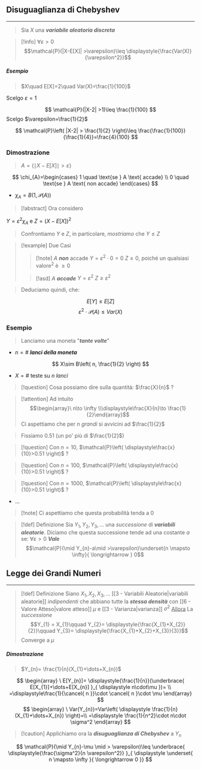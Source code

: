 ## Disuguaglianza di Chebyshev
---
>Sia $X$ una ***variabile aleatoria discreta***

>[!info] $\forall\varepsilon>0$
>$$\mathcal{P}(|X-E[X]| >\varepsilon)\leq \displaystyle{\frac{Var(X)}{\varepsilon^2}}$$

##### Esempio
>$X\quad E[X]=2\quad Var(X)=\frac{1}{100}$

Scelgo $\varepsilon=1$

$$
\mathcal{P}(|X-2| >1)\leq \frac{1}{100}
$$
Scelgo $\varepsilon=\frac{1}{2}$

$$
\mathcal{P}\left( |X-2| > \frac{1}{2} \right)\leq \frac{\frac{1}{100}}{\frac{1}{4}}=\frac{4}{100}
$$
### Dimostrazione
>$A=\{ \mid X-E[X]\mid> \varepsilon \}$

$$
\chi_{A}=\begin{cases}
1 \quad \text{se } A \text{ accade} \\
0 \quad \text{se } A \text{ non accade}
\end{cases}
$$
- $\chi_{A}=B(1,\mathcal{P}(A))$

>[!abstract] Ora considero

$Y=\varepsilon^2 \chi_{A}$ e $Z=(X-E[X])^2$

>Confrontiamo $Y$ e $Z$, in particolare, *mostriamo* che $Y\leq Z$

>[!example] Due Casi
>>[!note] $A$ ***non*** accade
>>$Y=\varepsilon^2\cdot 0 = 0$
>>$Z\geq 0$, poiché un qualsiasi valore$^2$ è $\geq 0$
>
>>[!asd] $A$ ***accade***
>>$Y=\varepsilon^2$
>>$Z\geq \varepsilon^2$

>Deduciamo quindi, che:

$$
E[Y]\leq E[Z]
$$
$$
\varepsilon^2\cdot\mathcal{P}(A)\leq Var(X)
$$

### Esempio
>Lanciamo una moneta "***tante volte***"

- $n=\#$ ***lanci della moneta***

$$
X\sim B\left( n, \frac{1}{2} \right)
$$
- $X=\#$ teste su $n$ *lanci*

>[!question] Cosa possiamo dire sulla quantità: $\frac{X}{n}$ ?

>[!attention] Ad intuito
>$$\begin{array}\ n\to \infty \\\displaystyle\frac{X}{n}\to \frac{1}{2}\end{array}$$
>Ci aspettiamo che per $n$ *grandi* si avvicini ad $\frac{1}{2}$


>Fissiamo $0.51$ (un po' più di $\frac{1}{2}$)

>[!question] Con $n=10$, $\mathcal{P}\left( \displaystyle\frac{x}{10}>0.51 \right)$ ?

>[!question] Con $n=100$, $\mathcal{P}\left( \displaystyle\frac{x}{10}>0.51 \right)$ ?

>[!question] Con $n=1000$, $\mathcal{P}\left( \displaystyle\frac{x}{10}>0.51 \right)$ ?

- $\dots$

>[!note] Ci aspettiamo che questa probabilità tenda a $0$

>[!def] Definizione
>Sia $Y_{1},Y_{2},Y_{3},\dots$ una *successione* di ***variabili aleatorie***.
>Diciamo che questa successione tende ad una costante $a$ se:
>$\forall \varepsilon > 0$
>***Vale***
>$$\mathcal{P}(\mid Y_{n}-a\mid >\varepsilon)\underset{n \mapsto \infty}{ \longrightarrow } 0$$

## Legge dei Grandi Numeri
---
>[!def] Definizione
>Siano $X_{1},X_{2},X_{3},\dots$ [[3 - Variabili Aleatorie|variabili aleatorie]] *indipendenti* che abbiano tutte la ***stessa densità*** con [[6 - Valore Atteso|valore atteso]] $\mu$ e [[3 - Varianza|varianza]] $\sigma^2$
><u>Allora</u>
>La *successione*
>$$Y_{1} = X_{1}\qquad Y_{2}= \displaystyle{\frac{X_{1}+X_{2}}{2}}\qquad Y_{3}= \displaystyle{\frac{X_{1}+X_{2}+X_{3}}{3}}$$
>Converge a $\mu$


##### Dimostrazione
>$Y_{n}= \frac{1}{n}(X_{1}+\dots+X_{n})$

$$
\begin{array}
\ E[Y_{n}]= \displaystyle{\frac{1}{n}}(\underbrace{ E[X_{1}]+\dots+E[X_{n}] }_{ \displaystyle n\cdot\mu })= \\
=\displaystyle\frac{1}{\cancel{ n }}\cdot \cancel{ n }\cdot \mu
\end{array}
$$
$$
\begin{array}
\ Var(Y_{n})=Var\left( \displaystyle \frac{1}{n}(X_{1}+\dots+X_{n}) \right)=\\
=\displaystyle \frac{1}{n^2}\cdot n\cdot \sigma^2
\end{array}
$$

>[!caution] Applichiamo ora la ***disuguaglianza di Chebyshev*** a $Y_{n}$

$$
\mathcal{P}(\mid Y_{n}-\mu \mid > \varepsilon)\leq \underbrace{ \displaystyle{\frac{\sigma^2}{n \varepsilon^2}} }_{ \displaystyle \underset{ n \mapsto \infty }{ \longrightarrow 0 }}
$$
